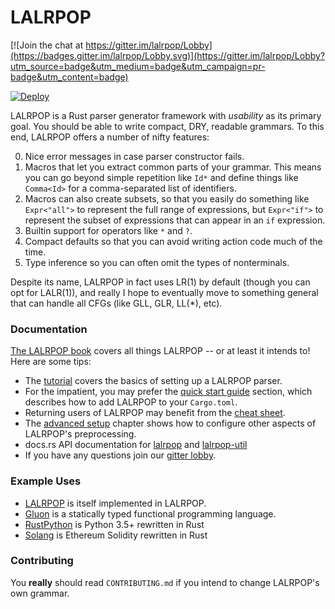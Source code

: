 # LALRPOP

[![Join the chat at https://gitter.im/lalrpop/Lobby](https://badges.gitter.im/lalrpop/Lobby.svg)](https://gitter.im/lalrpop/Lobby?utm_source=badge&utm_medium=badge&utm_campaign=pr-badge&utm_content=badge)

[![Deploy](https://github.com/lalrpop/lalrpop/actions/workflows/deploy.yml/badge.svg)](https://github.com/lalrpop/lalrpop/actions/workflows/deploy.yml)

LALRPOP is a Rust parser generator framework with *usability* as its
primary goal. You should be able to write compact, DRY, readable
grammars. To this end, LALRPOP offers a number of nifty features:

0. Nice error messages in case parser constructor fails.
1. Macros that let you extract common parts of your grammar. This
   means you can go beyond simple repetition like `Id*` and define
   things like `Comma<Id>` for a comma-separated list of identifiers.
2. Macros can also create subsets, so that you easily do something
   like `Expr<"all">` to represent the full range of expressions, but
   `Expr<"if">` to represent the subset of expressions that can appear
   in an `if` expression.
3. Builtin support for operators like `*` and `?`.
4. Compact defaults so that you can avoid writing action code much of the
   time.
5. Type inference so you can often omit the types of nonterminals.

Despite its name, LALRPOP in fact uses LR(1) by default (though you
can opt for LALR(1)), and really I hope to eventually move to
something general that can handle all CFGs (like GLL, GLR, LL(\*),
etc).

### Documentation

[The LALRPOP book] covers all things LALRPOP -- or at least it intends
to! Here are some tips:

- The [tutorial] covers the basics of setting up a LALRPOP parser.
- For the impatient, you may prefer the [quick start guide] section, which describes
  how to add LALRPOP to your `Cargo.toml`.
- Returning users of LALRPOP may benefit from the [cheat sheet].
- The [advanced setup] chapter shows how to configure other aspects of LALRPOP's
  preprocessing.
- docs.rs API documentation for [lalrpop](https://docs.rs/lalrpop/latest/lalrpop/) and [lalrpop-util]
- If you have any questions join our [gitter lobby].

### Example Uses

- [LALRPOP] is itself implemented in LALRPOP.
- [Gluon] is a statically typed functional programming language.
- [RustPython] is Python 3.5+ rewritten in Rust
- [Solang] is Ethereum Solidity rewritten in Rust

[The LALRPOP book]: https://lalrpop.github.io/lalrpop/
[quick start guide]: https://lalrpop.github.io/lalrpop/quick_start_guide.html
[advanced setup]: https://lalrpop.github.io/lalrpop/advanced_setup.html
[cheat sheet]: https://lalrpop.github.io/lalrpop/cheatsheet.html
[tutorial]: https://lalrpop.github.io/lalrpop/tutorial/index.html
[LALRPOP]: https://github.com/lalrpop/lalrpop/blob/8034f3dacc4b20581bd10c5cb0b4f9faae778bb5/lalrpop/src/parser/lrgrammar.lalrpop
[Gluon]: https://github.com/gluon-lang/gluon/blob/d7ce3e81c1fcfdf25cdd6d1abde2b6e376b4bf50/parser/src/grammar.lalrpop
[RustPython]: https://github.com/RustPython/RustPython/blob/fb5ac9e79bfd5029397652a12883a8cedfa01620/compiler/parser/python.lalrpop
[Solang]: https://github.com/hyperledger/solang/blob/b867c8a6c7a1ee89d405993abef458fc59e9b0fb/solang-parser/src/solidity.lalrpop
[gitter lobby]: https://gitter.im/lalrpop/Lobby
[lalrpop-util]: https://docs.rs/lalrpop-util/latest/lalrpop_util/

### Contributing

You **really** should read `CONTRIBUTING.md` if you intend to change LALRPOP's own grammar.

